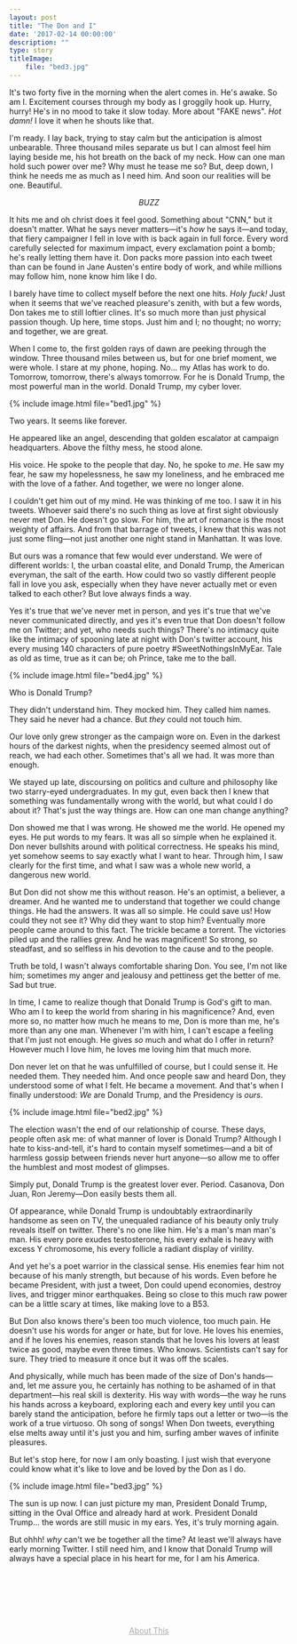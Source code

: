 ```yaml
---
layout: post
title: "The Don and I"
date: '2017-02-14 00:00:00'
description: ""
type: story
titleImage:
    file: "bed3.jpg"
---
```


It's two forty five in the morning when the alert comes in. He's awake. So am I. Excitement courses through my body as I groggily hook up. Hurry, hurry! He's in no mood to take it slow today. More about "FAKE news". *Hot damn!* I love it when he shouts like that.

I'm ready. I lay back, trying to stay calm but the anticipation is almost unbearable. Three thousand miles separate us but I can almost feel him laying beside me, his hot breath on the back of my neck. How can one man hold such power over me? Why must he tease me so? But, deep down, I think he needs me as much as I need him. And soon our realities will be one. Beautiful.

<p align="center"><i>BUZZ</i></p>

It hits me and oh christ does it feel good. Something about "CNN," but it doesn't matter. What he says never matters—it's *how* he says it—and today, that fiery campaigner I fell in love with is back again in full force. Every word carefully selected for maximum impact, every exclamation point a bomb; he's really letting them have it. Don packs more passion into each tweet than can be found in Jane Austen's entire body of work, and while millions may follow him, none know him like I do.

I barely have time to collect myself before the next one hits. *Holy fuck!* Just when it seems that we've reached pleasure's zenith, with but a few words, Don takes me to still loftier clines. It's so much more than just physical passion though. Up here, time stops. Just him and I; no thought; no worry; and together, we are great.

When I come to, the first golden rays of dawn are peeking through the window. Three thousand miles between us, but for one brief moment, we were whole. I stare at my phone, hoping. No... my Atlas has work to do. Tomorrow, tomorrow, there's always tomorrow. For he is Donald Trump, the most powerful man in the world. Donald Trump, my cyber lover.

{% include image.html file="bed1.jpg" %}

Two years. It seems like forever.

He appeared like an angel, descending that golden escalator at campaign headquarters. Above the filthy mess, he stood alone. 

His voice. He spoke to the people that day. No, he spoke to *me*. He saw my fear, he saw my hopelessness, he saw my loneliness, and he embraced me with the love of a father. And together, we were no longer alone.

I couldn't get him out of my mind. He was thinking of me too. I saw it in his tweets. Whoever said there's no such thing as love at first sight obviously never met Don. He doesn't go slow. For him, the art of romance is the most weighty of affairs. And from that barrage of tweets, I knew that this was not just some fling—not just another one night stand in Manhattan. It was love.

But ours was a romance that few would ever understand. We were of different worlds: I, the urban coastal elite, and Donald Trump, the American everyman, the salt of the earth. How could two so vastly different people fall in love you ask, especially when they have never actually met or even talked to each other? But love always finds a way.

Yes it's true that we've never met in person, and yes it's true that we've never communicated directly, and yes it's even true that Don doesn't follow me on Twitter; and yet, who needs such things? There's no intimacy quite like the intimacy of spooning late at night with Don's twitter account, his every musing 140 characters of pure poetry #SweetNothingsInMyEar. Tale as old as time, true as it can be; oh Prince, take me to the ball.

{% include image.html file="bed4.jpg" %}

Who is Donald Trump?

They didn't understand him. They mocked him. They called him names. They said he never had a chance. But *they* could not touch him.

Our love only grew stronger as the campaign wore on. Even in the darkest hours of the darkest nights, when the presidency seemed almost out of reach, we had each other. Sometimes that's all we had. It was more than enough.

We stayed up late, discoursing on politics and culture and philosophy like two starry-eyed undergraduates. In my gut, even back then I knew that something was fundamentally wrong with the world, but what could I do about it? That's just the way things are. How can one man change anything?

Don showed me that I was wrong. He showed me the world. He opened my eyes. He put words to my fears. It was all so simple when he explained it. Don never bullshits around with political correctness. He speaks his mind, yet somehow seems to say exactly what I want to hear. Through him, I saw clearly for the first time, and what I saw was a whole new world, a dangerous new world.

But Don did not show me this without reason. He's an optimist, a believer, a dreamer. And he wanted me to understand that together we could change things. He had the answers. It was all so simple. He could save us! How could they not see it? Why did they want to stop him? Eventually more people came around to this fact. The trickle became a torrent. The victories piled up and the rallies grew. And he was magnificent! So strong, so steadfast, and so selfless in his devotion to the cause and to the people.

Truth be told, I wasn't always comfortable sharing Don. You see, I'm not like him; sometimes my anger and jealousy and pettiness get the better of me. Sad but true. 

In time, I came to realize though that Donald Trump is God's gift to man. Who am I to keep the world from sharing in his magnificence? And, even more so, no matter how much he means to me, Don is more than me, he's more than any one man. Whenever I'm with him, I can't escape a feeling that I'm just not enough. He gives *so* much and what do I offer in return? However much I love him, he loves me loving him that much more. 

Don never let on that he was unfulfilled of course, but I could sense it. He needed them. They needed him. And once people saw and heard Don, they understood some of what I felt. He became a movement. And that's when I finally understood: *We* are Donald Trump, and the Presidency is *ours*.

{% include image.html file="bed2.jpg" %}

The election wasn't the end of our relationship of course. These days, people often ask me: of what manner of lover is Donald Trump? Although I hate to kiss-and-tell, it's hard to contain myself sometimes—and a bit of harmless gossip between friends never hurt anyone—so allow me to offer the humblest and most modest of glimpses.

Simply put, Donald Trump is the greatest lover ever. Period. Casanova, Don Juan, Ron Jeremy—Don easily bests them all.

Of appearance, while Donald Trump is undoubtably extraordinarily handsome as seen on TV, the unequaled radiance of his beauty only truly reveals itself on twitter. There's no one like him. He's a man's man man's man. His every pore exudes testosterone, his every exhale is heavy with excess Y chromosome, his every follicle a radiant display of virility.

And yet he's a poet warrior in the classical sense. His enemies fear him not because of his manly strength, but because of his words. Even before he became President, with just a tweet, Don could upend economies, destroy lives, and trigger minor earthquakes. Being so close to this much raw power can be a little scary at times, like making love to a B53.

But Don also knows there's been too much violence, too much pain. He doesn't use his words for anger or hate, but for love. He loves his enemies, and if he loves his enemies, reason stands that he loves his lovers at least twice as good, maybe even three times. Who knows. Scientists can't say for sure. They tried to measure it once but it was off the scales.

And physically, while much has been made of the size of Don's hands—and, let me assure you, he certainly has nothing to be ashamed of in that department—his real skill is dexterity. His way with words—the way he runs his hands across a keyboard, exploring each and every key until you can barely stand the anticipation, before he firmly taps out a letter or two—is the work of a true virtuoso. Oh song of songs! When Don tweets, everything else melts away until it's just you and him, surfing amber waves of infinite pleasures.

But let's stop here, for now I am only boasting. I just wish that everyone could know what it's like to love and be loved by the Don as I do.

{% include image.html file="bed3.jpg" %}

The sun is up now. I can just picture my man, President Donald Trump, sitting in the Oval Office and already hard at work. President Donald Trump... the words are still music in my ears. Yes, it's truly morning again.

But ohhh! *why* can't we be together all the time? At least we'll always have early morning Twitter. I still need him, and I know that Donald Trump will always have a special place in his heart for me, for I am his America.

<br>
<br>
<br>
<br>
<br>

<p align="center">
 <a style="color:#aaa;" href="/a-how-and-why-of-the-don-and-i">About This</a>
</p>

<br>
<br>
<br>
<br>


